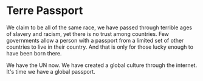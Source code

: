 Terre Passport
==============

We claim to be all of the same race, we have passed through terrible ages of slavery and racism,
yet there is no trust among countries. Few governments allow a person with a passport from a limited set of
other countries to live in their country. And that is only for those lucky enough to have been born there.

We have the UN now. We have created a global culture through the internet. It's time we have a global passport.
